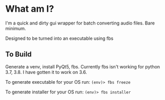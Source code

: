 # What am I?
I'm a quick and dirty gui wrapper for batch converting audio files.
Bare minimum.

Designed to be turned into an executable using fbs 

## To Build
Generate a venv, install PyQt5, fbs.
Currently fbs isn't working for python 3.7, 3.8.  I have gotten it to work on 3.6.


To generate executable for your OS run:
```(env)> fbs freeze```

To generate installer for your OS run:
```(env)> fbs installer```

